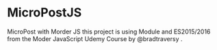 # MicroPostJS
MicroPost with Morder JS this project is using Module and ES2015/2016 from the Moder JavaScript Udemy Course by @bradtraversy .
